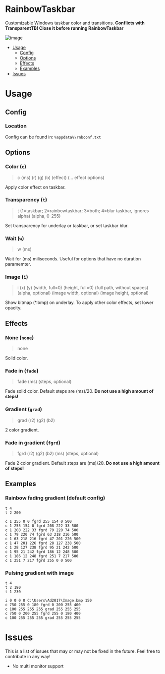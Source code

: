 # RainbowTaskbar
Customizable Windows taskbar color and transitions.
**Conflicts with TransparentTB! Close it before running RainbowTaskbar**


![image](https://user-images.githubusercontent.com/39013925/127749893-c171da6b-6dc3-4539-8ccb-9f54dc2675cf.png)

- [Usage](#usage)
   - [Config](#config)
   - [Options](#options)
   - [Effects](#effects)
   - [Examples](#examples)
 - [Issues](#issues)


# Usage
## Config
### Location
Config can be found in: `%appdata%\rnbconf.txt`
## Options
### Color (`c`)
> c (ms) (r) (g) (b) (effect) (... effect options) 

Apply color effect on taskbar.


### Transparency (`t`)
> t (1=taskbar; 2=rainbowtaskbar; 3=both; 4=blur taskbar, ignores alpha) (alpha, 0-255)

Set transparency for underlay or taskbar, or set taskbar blur.


### Wait (`w`)
> w (ms)

Wait for (ms) miliseconds. Useful for options that have no duration paramemter.


### Image (`i`)
> i (x) (y) (width, full=0) (height, full=0) (full path, without spaces) (alpha, optional) (image width, optional) (image height, optional) 

Show bitmap (*.bmp) on underlay. To apply other color effects, set lower opacity.


## Effects
### None (`none`)
> none

Solid color.


### Fade in (`fade`)
> fade (ms) (steps, optional)

Fade solid color. Default steps are (ms)/20. **Do not use a high amount of steps!**


### Gradient (`grad`)
> grad (r2) (g2) (b2)

2 color gradient.


### Fade in gradient (`fgrd`)
> fgrd (r2) (g2) (b2) (ms) (steps, optional)

Fade 2 color gradient. Default steps are (ms)/20. **Do not use a high amount of steps!**

## Examples
### Rainbow fading gradient (default config)
```
t 4
t 2 200

c 1 255 0 0 fgrd 255 154 0 500
c 1 255 154 0 fgrd 208 222 33 500
c 1 208 222 33 fgrd 79 220 74 500
c 1 79 220 74 fgrd 63 218 216 500
c 1 63 218 216 fgrd 47 201 226 500
c 1 47 201 226 fgrd 28 127 238 500
c 1 28 127 238 fgrd 95 21 242 500
c 1 95 21 242 fgrd 186 12 248 500
c 1 186 12 248 fgrd 251 7 217 500
c 1 251 7 217 fgrd 255 0 0 500
```

### Pulsing gradient with image
```
t 4
t 2 180
t 1 230

i 0 0 0 0 C:\Users\Ad2017\Image.bmp 150
c 750 255 0 180 fgrd 0 200 255 400
c 100 255 255 255 grad 255 255 255
c 750 0 200 255 fgrd 255 0 180 400
c 100 255 255 255 grad 255 255 255
```
### 

# Issues
This is a list of issues that may or may not be fixed in the future. Feel free to contribute in any way!
- No multi monitor support
